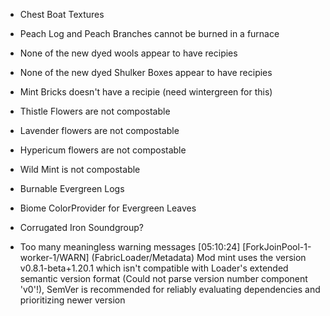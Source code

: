 - Chest Boat Textures
- Peach Log and Peach Branches cannot be burned in a furnace

- None of the new dyed wools appear to have recipies
- None of the new dyed Shulker Boxes appear to have recipies
- Mint Bricks doesn't have a recipie (need wintergreen for this)
- Thistle Flowers are not compostable
- Lavender flowers are not compostable
- Hypericum flowers are not compostable
- Wild Mint is not compostable
- Burnable Evergreen Logs

- Biome ColorProvider for Evergreen Leaves 

- Corrugated Iron Soundgroup?

- Too many meaningless warning messages
[05:10:24] [ForkJoinPool-1-worker-1/WARN] (FabricLoader/Metadata) Mod mint uses the version v0.8.1-beta+1.20.1 which isn't compatible with Loader's extended semantic version format (Could not parse version number component 'v0'!), SemVer is recommended for reliably evaluating dependencies and prioritizing newer version

